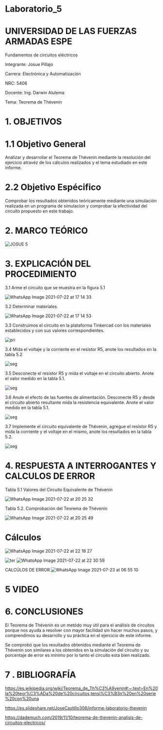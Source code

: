 # Laboratorio_5
# UNIVERSIDAD DE LAS FUERZAS ARMADAS ESPE

Fundamentos de circuitos eléctricos


Integrante: Josue Pillajo

Carrera: Electrónica y Automatización

NRC: 5406

Docente: Ing. Darwin Alulema

Tema: Teorema de Thévenin

# 1. OBJETIVOS

# 1.1 Objetivo General
Análizar y desarrollar el Teorema de Thévenin  mediante la resolución  del ejercicio  atravéz de los cálculos  realizados y el tema estudiado en este informe. 

# 2.2 Objetivo Espécifico
Comprobar los resultados obtenidos teóricamente mediante una simulación realizada en un programa de simulacion y comprobar la efectividad del circuito propuesto en este trabajo.


# 2. MARCO TEÓRICO

![JOSUE 5](https://user-images.githubusercontent.com/84783236/126714331-203f477e-65f5-451a-a936-473080747fe3.png)


#  3. EXPLICACIÓN DEL PROCEDIMIENTO

3.1 Arme el circuito  que se muestra en la figura  5.1

![WhatsApp Image 2021-07-22 at 17 14 33](https://user-images.githubusercontent.com/84783236/126716305-d204f251-44af-43a7-9105-d58b24139afd.jpeg)

3.2  Determinar materiales.

![WhatsApp Image 2021-07-22 at 17 14 53](https://user-images.githubusercontent.com/84783236/126716374-b609b1bf-1e79-444b-b7da-f74203dd0913.jpeg)

3.3  Construimos el circuito en la plataforma Tinkercad con los materiales establecidos y con sus valores correspondientes.

![pri](https://user-images.githubusercontent.com/84783236/126719672-2dede6eb-f0a1-4467-aa7b-702b18b28b68.png)

3.4 Mida el voltaje y la corriente en el resistor R5, anote los resultados en la tabla 5.2

![seg](https://user-images.githubusercontent.com/84783236/126721069-df3fc3b6-dacf-4a9f-ba89-c90131a4e810.png)

3.5  Desconecte el resistor R5 y mida el voltaje en el circuito abierto. Anote el valor medido en la tabla 5.1.

![seg](https://user-images.githubusercontent.com/84783236/126721587-9c3d7eab-fa8a-4041-a775-f491f13b6f4d.png)

3.6  Anule el efecto de las fuentes de alimentación. Desconecte R5 y desde el circuito abierto resultante mida la resistencia equivalente. Anote el valor medido en la tabla 5.1.

![seg](https://user-images.githubusercontent.com/84783236/126736470-b1b719b6-b8fd-4c1f-9303-938a3567e2a7.png)

3.7 Implemente el circuito equivalente de Thévenin, agregue el resistor R5 y mida la corriente y el voltaje en el mismo, anote los resultados en la tabla 5.2.

![seg](https://user-images.githubusercontent.com/84783236/126722352-27364608-cc67-4b02-a3a4-4601994475f1.png)

# 4. RESPUESTA A INTERROGANTES Y CALCULOS DE ERROR

Tabla  5.1 Valores del Circuito Equivalente de Thévenin

![WhatsApp Image 2021-07-22 at 20 25 32](https://user-images.githubusercontent.com/84783236/126727701-1514b5c8-1408-4940-b9c9-d72721a7110b.jpeg)

Tabla 5.2. Comprobación del Teorema de Thévenin

![WhatsApp Image 2021-07-22 at 20 25 49](https://user-images.githubusercontent.com/84783236/126727713-02e90621-8d9b-4a62-b4d6-277dc1cbcd52.jpeg)

# Cálculos

![WhatsApp Image 2021-07-22 at 22 18 27](https://user-images.githubusercontent.com/84783236/126733894-0b23ea1d-c99d-4acc-be17-6b957753dafd.jpeg)

![ter](https://user-images.githubusercontent.com/84783236/126733819-af5269bc-308f-4ffd-a8f1-023e0d2193d4.png)
![WhatsApp Image 2021-07-22 at 22 30 59](https://user-images.githubusercontent.com/84783236/126734519-2a7e2bb7-c8a8-4cf0-b989-a5f56a5e2e6b.jpeg)

CALCÚLOS DE ERROR 
![WhatsApp Image 2021-07-23 at 06 55 10](https://user-images.githubusercontent.com/84783236/126778314-1407306c-72b4-45cf-8489-277908b34184.jpeg)

# 5  VIDEO


# 6. CONCLUSIONES

El Teorema de Thévenin es un metódo muy útil  para  el análisis de circuitos  porque nos ayuda a  resolver con mayor facilidad sin hacer muchos pasos, y  comprendimos su desarrollo y su práctica en el ejercicio de este informe.

Se comprobó que los resultados obtenidos mediante  el Teorema de Thévenin  son similares  a los obtenidos en la simulación del circuito  y su porcentaje de error es mínimo por lo tanto el circuito esta bien realizado.


# 7 . BIBLIOGRAFÍA

https://es.wikipedia.org/wiki/Teorema_de_Th%C3%A9venin#:~:text=En%20la%20teor%C3%ADa%20de%20circuitos,tensi%C3%B3n%20en%20serie%20con%20una

https://es.slideshare.net/JoseCastillo308/informe-laboratorio-thevenin

https://dademuch.com/2019/11/10/teorema-de-thevenin-analisis-de-circuitos-electricos/



